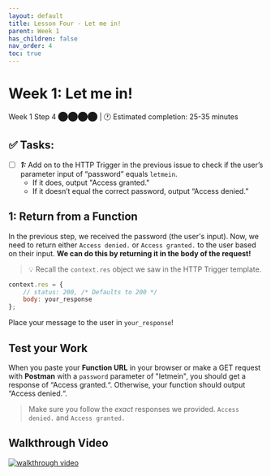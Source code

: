 ```yaml
---
layout: default
title: Lesson Four - Let me in!
parent: Week 1
has_children: false
nav_order: 4
toc: true
---
```

# Week 1: Let me in!

Week 1 Step 4 ⬤⬤⬤⬤ | 🕐 Estimated completion: 25-35 minutes

## ✅ Tasks:
- [ ] ***1:*** Add on to the HTTP Trigger in the previous issue to check if the user’s parameter input of “password” equals `letmein`.
    - If it does, output "Access granted."
    - If it doesn’t equal the correct password, output “Access denied.”

## 1: Return from a Function

In the previous step, we received the password (the user's input). Now, we need to return either `Access denied.` or `Access granted.` to the user based on their input. **We can do this by returning it in the body of the request!**

>💡 Recall the `context.res` object we saw in the HTTP Trigger template.

```js
context.res = {
    // status: 200, /* Defaults to 200 */
    body: your_response
};
```

Place your message to the user in `your_response`!


## Test your Work
When you paste your **Function URL** in your browser or make a GET request with **Postman** with a `password` parameter of "letmein", you should get a response of “Access granted.“. Otherwise, your function should output “Access denied.“.

> Make sure you follow the *exact* responses we provided. `Access denied.` and `Access granted.`

## Walkthrough Video
[![walkthrough video](https://img.youtube.com/vi/rdAUUm3XwKE/0.jpg)](https://www.youtube.com/watch?v=rdAUUm3XwKE)